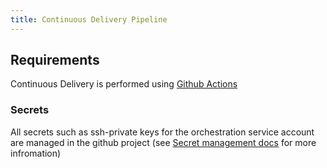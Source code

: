 ```yaml
---
title: Continuous Delivery Pipeline
---
```


## Requirements

Continuous Delivery is performed using [Github Actions](https://docs.github.com/en/actions)

### Secrets

All secrets such as ssh-private keys for the orchestration service account are managed in the github project (see [Secret management docs](\ops\secrets_management) for more infromation)
